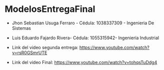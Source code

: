 # ModelosEntregaFinal
- Jhon Sebastian Usuga Ferraro - Cédula: 1038337309 - Ingenieria De Sistemas

- Luis Eduardo Fajardo Rivera- Cédula: 1055315942- Ingeniería Industrial
  
- Link del video segunda entrega: https://www.youtube.com/watch?v=rsR0GSmrUTE

- Link del video Final: https://www.youtube.com/watch?v=tohqsTuDdg4
